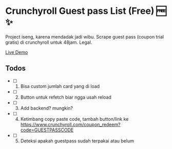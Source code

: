 # Crunchyroll Guest pass List (Free) 🆓 ✨
Project iseng, karena mendadak jadi wibu. Scrape guest pass (coupon trial gratis) di crunchyroll untuk 48jam. Legal.

[Live Demo](https://afdallah.github.io/Crunchyroll-guest-pass/dist/)

## Todos
 *  [ ] 1. Bisa custom jumlah card yang di load
 *  [ ] 2. Button untuk refetch biar ngga usah reload
 *  [ ] 3. Add backend? mungkin?
 *  [ ] 4. Ketimbang copy paste code, tambah button/link ke https://www.crunchyroll.com/coupon_redeem?code=GUESTPASSCODE
 *  [ ] 5. Deteksi apakah guestpass sudah terpakai atau belum
